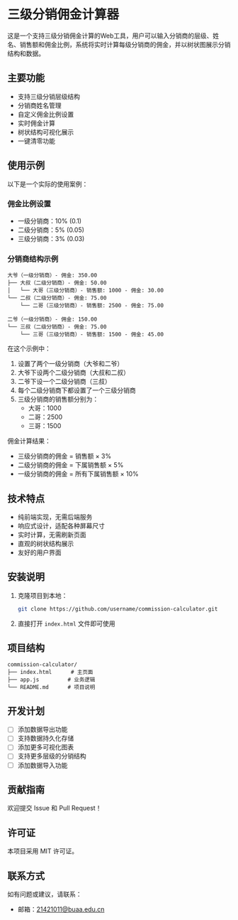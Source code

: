 # 三级分销佣金计算器

这是一个支持三级分销佣金计算的Web工具，用户可以输入分销商的层级、姓名、销售额和佣金比例，系统将实时计算每级分销商的佣金，并以树状图展示分销结构和数据。

## 主要功能
- 支持三级分销层级结构
- 分销商姓名管理
- 自定义佣金比例设置
- 实时佣金计算
- 树状结构可视化展示
- 一键清零功能

## 使用示例

以下是一个实际的使用案例：

### 佣金比例设置
- 一级分销商：10% (0.1)
- 二级分销商：5% (0.05)
- 三级分销商：3% (0.03)

### 分销商结构示例
```
大爷（一级分销商）- 佣金: 350.00
├── 大叔（二级分销商）- 佣金: 50.00
│   └── 大哥（三级分销商）- 销售额: 1000 - 佣金: 30.00
└── 二叔（二级分销商）- 佣金: 75.00
    └── 二哥（三级分销商）- 销售额: 2500 - 佣金: 75.00

二爷（一级分销商）- 佣金: 150.00
└── 三叔（二级分销商）- 佣金: 75.00
    └── 三哥（三级分销商）- 销售额: 1500 - 佣金: 45.00
```

在这个示例中：
1. 设置了两个一级分销商（大爷和二爷）
2. 大爷下设两个二级分销商（大叔和二叔）
3. 二爷下设一个二级分销商（三叔）
4. 每个二级分销商下都设置了一个三级分销商
5. 三级分销商的销售额分别为：
   - 大哥：1000
   - 二哥：2500
   - 三哥：1500

佣金计算结果：
- 三级分销商的佣金 = 销售额 × 3%
- 二级分销商的佣金 = 下属销售额 × 5%
- 一级分销商的佣金 = 所有下属销售额 × 10%

## 技术特点
- 纯前端实现，无需后端服务
- 响应式设计，适配各种屏幕尺寸
- 实时计算，无需刷新页面
- 直观的树状结构展示
- 友好的用户界面

## 安装说明
1. 克隆项目到本地：
   ```bash
   git clone https://github.com/username/commission-calculator.git
   ```
2. 直接打开 `index.html` 文件即可使用

## 项目结构
```
commission-calculator/
├── index.html      # 主页面
├── app.js         # 业务逻辑
└── README.md      # 项目说明
```

## 开发计划
- [ ] 添加数据导出功能
- [ ] 支持数据持久化存储
- [ ] 添加更多可视化图表
- [ ] 支持更多层级的分销结构
- [ ] 添加数据导入功能

## 贡献指南
欢迎提交 Issue 和 Pull Request！

## 许可证
本项目采用 MIT 许可证。

## 联系方式
如有问题或建议，请联系：
- 邮箱：21421011@buaa.edu.cn

